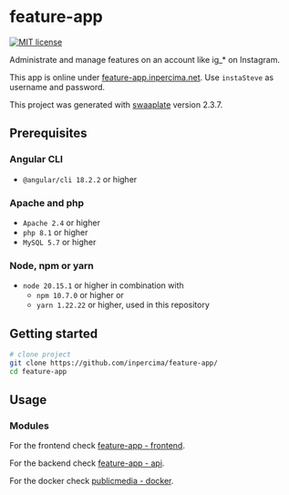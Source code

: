 # feature-app

[![MIT license](https://img.shields.io/badge/license-MIT-blue.svg)](./LICENSE.md)

Administrate and manage features on an account like ig_* on Instagram.

This app is online under [feature-app.inpercima.net](http://feature-app.inpercima.net).
Use `instaSteve` as username and password.

This project was generated with [swaaplate](https://github.com/inpercima/swaaplate) version 2.3.7.

## Prerequisites

### Angular CLI

* `@angular/cli 18.2.2` or higher

### Apache and php

* `Apache 2.4` or higher
* `php 8.1` or higher
* `MySQL 5.7` or higher

### Node, npm or yarn

* `node 20.15.1` or higher in combination with
  * `npm 10.7.0` or higher or
  * `yarn 1.22.22` or higher, used in this repository

## Getting started

```bash
# clone project
git clone https://github.com/inpercima/feature-app/
cd feature-app
```

## Usage

### Modules

For the frontend check [feature-app - frontend](./frontend).

For the backend check [feature-app - api](./api).

For the docker check [publicmedia - docker](./README_docker.md).
